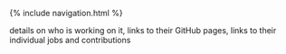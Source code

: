 {% include navigation.html %}

details on who is working on it, links to their GitHub pages, links to their individual jobs and contributions
